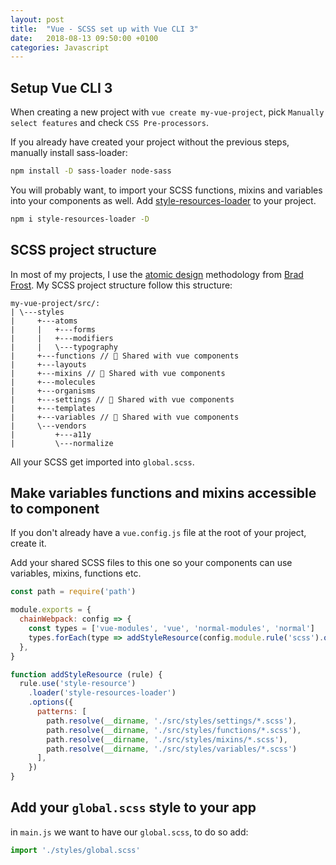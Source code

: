 ```yaml
---
layout: post
title:  "Vue - SCSS set up with Vue CLI 3"
date:   2018-08-13 09:50:00 +0100
categories: Javascript
---
```


## Setup Vue CLI 3

When creating a new project with `vue create my-vue-project`, pick `Manually select features` and check `CSS Pre-processors`.

If you already have created your project without the previous steps, manually install sass-loader:

```bash
npm install -D sass-loader node-sass
```

You will probably want, to import your SCSS functions, mixins and variables into your components as well. Add [style-resources-loader](https://github.com/yenshih/style-resources-loader) to your project.

```bash
npm i style-resources-loader -D
```

## SCSS project structure

In most of my projects, I use the [atomic design](http://bradfrost.com/blog/post/atomic-web-design/) methodology from [Brad Frost](http://bradfrost.com/). My SCSS project structure follow this structure:

```
my-vue-project/src/:
| \---styles
|     +---atoms
|     |   +---forms
|     |   +---modifiers
|     |   \---typography
|     +---functions // 🚩 Shared with vue components
|     +---layouts
|     +---mixins // 🚩 Shared with vue components
|     +---molecules
|     +---organisms
|     +---settings // 🚩 Shared with vue components
|     +---templates
|     +---variables // 🚩 Shared with vue components
|     \---vendors
|         +---a11y
|         \---normalize
```

All your SCSS get imported into `global.scss`.

## Make variables functions and mixins accessible to component

If you don't already have a `vue.config.js` file at the root of your project, create it.

Add your shared SCSS files to this one so your components can use variables, mixins, functions etc.

```js
const path = require('path')

module.exports = {
  chainWebpack: config => {
    const types = ['vue-modules', 'vue', 'normal-modules', 'normal']
    types.forEach(type => addStyleResource(config.module.rule('scss').oneOf(type)))
  },
}

function addStyleResource (rule) {
  rule.use('style-resource')
    .loader('style-resources-loader')
    .options({
      patterns: [
        path.resolve(__dirname, './src/styles/settings/*.scss'),
        path.resolve(__dirname, './src/styles/functions/*.scss'),
        path.resolve(__dirname, './src/styles/mixins/*.scss'),
        path.resolve(__dirname, './src/styles/variables/*.scss')
      ],
    })
}
```

## Add your `global.scss` style to your app

in `main.js` we want to have our `global.scss`, to do so add:

```js
import './styles/global.scss'
```